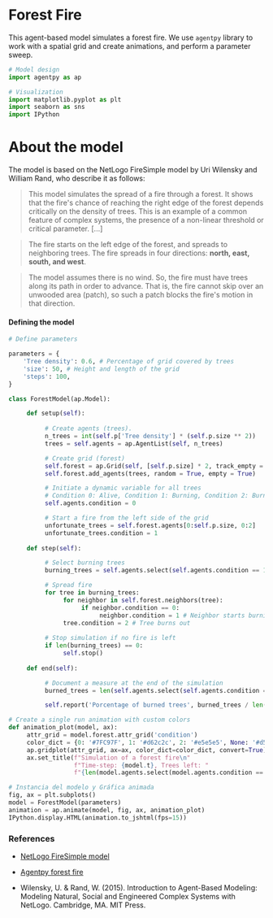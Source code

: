 # Forest Fire

This agent-based model simulates a forest fire. We use `agentpy` library to work with a spatial grid and create animations, and perform a parameter sweep.

```python
# Model design
import agentpy as ap

# Visualization
import matplotlib.pyplot as plt
import seaborn as sns
import IPython
```

# About the model

The model is based on the NetLogo FireSimple model by Uri Wilensky and William Rand, who describe it as follows:

> This model simulates the spread of a fire through a forest. It shows that the fire's chance of reaching the right edge of the forest depends critically on the density of trees. This is an example of a common feature of complex systems, the presence of a non-linear threshold or critical parameter. [...]

> The fire starts on the left edge of the forest, and spreads to neighboring trees. The fire spreads in four directions: **north, east, south, and west**.

> The model assumes there is no wind. So, the fire must have trees along its path in order to advance. That is, the fire cannot skip over an unwooded area (patch), so such a patch blocks the fire's motion in that direction.

#### Defining the model

```python
# Define parameters

parameters = {
    'Tree density': 0.6, # Percentage of grid covered by trees
    'size': 50, # Height and length of the grid
    'steps': 100,
}
```

```python
class ForestModel(ap.Model):

     def setup(self):
          
          # Create agents (trees).
          n_trees = int(self.p['Tree density'] * (self.p.size ** 2))
          trees = self.agents = ap.AgentList(self, n_trees)

          # Create grid (forest)
          self.forest = ap.Grid(self, [self.p.size] * 2, track_empty = True)
          self.forest.add_agents(trees, random = True, empty = True)

          # Initiate a dynamic variable for all trees
          # Condition 0: Alive, Condition 1: Burning, Condition 2: Burned
          self.agents.condition = 0

          # Start a fire from the left side of the grid
          unfortunate_trees = self.forest.agents[0:self.p.size, 0:2]
          unfortunate_trees.condition = 1
          
     def step(self):

          # Select burning trees
          burning_trees = self.agents.select(self.agents.condition == 1)

          # Spread fire
          for tree in burning_trees:
               for neighbor in self.forest.neighbors(tree):
                    if neighbor.condition == 0:
                         neighbor.condition = 1 # Neighbor starts burning
               tree.condition = 2 # Tree burns out
          
          # Stop simulation if no fire is left
          if len(burning_trees) == 0:
               self.stop()
     
     def end(self):

          # Document a measure at the end of the simulation
          burned_trees = len(self.agents.select(self.agents.condition == 2))

          self.report('Porcentage of burned trees', burned_trees / len(self.agents))
```

```python
# Create a single run animation with custom colors
def animation_plot(model, ax):
     attr_grid = model.forest.attr_grid('condition')
     color_dict = {0: '#7FC97F', 1: '#d62c2c', 2: '#e5e5e5', None: '#d5e5d5'}
     ap.gridplot(attr_grid, ax=ax, color_dict=color_dict, convert=True)
     ax.set_title(f"Simulation of a forest fire\n"
                  f"Time-step: {model.t}, Trees left: "
                  f"{len(model.agents.select(model.agents.condition == 0))}")
```

```python
# Instancia del modelo y Gráfica animada
fig, ax = plt.subplots()
model = ForestModel(parameters)
animation = ap.animate(model, fig, ax, animation_plot)
IPython.display.HTML(animation.to_jshtml(fps=15))
```

### References

- [NetLogo FireSimple model](https://ccl.northwestern.edu/netlogo/models/FireSimple)

- [Agentpy forest fire](https://agentpy.readthedocs.io/en/latest/agentpy_forest_fire.html)

- Wilensky, U. & Rand, W. (2015). Introduction to Agent-Based Modeling: Modeling Natural, Social and Engineered Complex Systems with NetLogo. Cambridge, MA. MIT Press.
